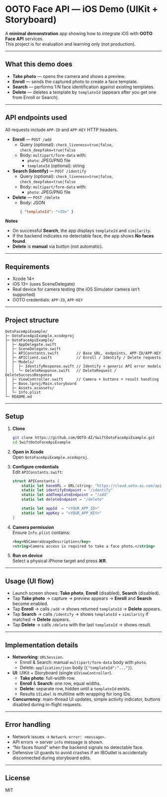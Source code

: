 # OOTO Face API — iOS Demo (UIKit + Storyboard)

A **minimal demonstration** app showing how to integrate iOS with **OOTO Face API** services.  
This project is for evaluation and learning only (not production).

---

## What this demo does

- **Take photo** — opens the camera and shows a preview.
- **Enroll** — sends the captured photo to create a face template.
- **Search** — performs 1:N face identification against existing templates.
- **Delete** — deletes a template by `templateId` (appears after you get one from Enroll or Search).

---

## API endpoints used

All requests include `APP-ID` and `APP-KEY` HTTP headers.

- **Enroll** — `POST /add`  
  - Query (optional): `check_liveness=true|false`, `check_deepfake=true|false`  
  - Body: `multipart/form-data` with:
    - `photo`: JPEG/PNG file
    - `templateId` (optional): string
- **Search (Identify)** — `POST /identify`  
  - Query (optional): `check_liveness=true|false`, `check_deepfake=true|false`  
  - Body: `multipart/form-data` with:
    - `photo`: JPEG/PNG file
- **Delete** — `POST /delete`  
  - Body: JSON
    ```json
    { "templateId": "<ID>" }
    ```

**Notes**
- On successful **Search**, the app displays `templateId` and `similarity`.
- If the backend indicates no detectable face, the app shows **No faces found**.
- **Delete** is **manual** via button (not automatic).

---

## Requirements

- Xcode 14+  
- iOS 13+ (uses SceneDelegate)  
- Real device for camera testing (the iOS Simulator camera isn’t supported)  
- OOTO credentials: `APP-ID`, `APP-KEY`

---

## Project structure

```
OotoFaceApiExample/
├─ OotoFaceApiExample.xcodeproj
├─ OotoFaceApiExample/
│  ├─ AppDelegate.swift
│  ├─ SceneDelegate.swift
│  ├─ APIConstants.swift        // Base URL, endpoints, APP-ID/APP-KEY
│  ├─ APIClient.swift           // Enroll / Identify / Delete requests
│  ├─ Models/
│  │  ├─ IdentifyResponse.swift // Identify + generic API error models
│  │  └─ DeleteResponse.swift   // DeleteRequest / DeleteSuccessResponse
│  ├─ ViewController.swift      // Camera + buttons + result handling
│  ├─ Base.lproj/Main.storyboard
│  ├─ Assets.xcassets/
│  └─ Info.plist
└─ README.md
```

---

## Setup

1. **Clone**
   ```bash
   git clone https://github.com/OOTO-AI/SwiftOotoFaceApiExample.git
   cd SwiftOotoFaceApiExample
   ```

2. **Open in Xcode**  
   Open `OotoFaceApiExample.xcodeproj`.

3. **Configure credentials**  
   Edit `APIConstants.swift`:
   ```swift
   struct APIConstants {
       static let baseURL = URL(string: "https://cloud.ooto-ai.com/api/v1.0")!
       static let identifyEndpoint = "/identify"
       static let addTemplateEndpoint = "/add"
       static let deleteEndpoint = "/delete"

       static let appId  = "<YOUR_APP_ID>"
       static let appKey = "<YOUR_APP_KEY>"
   }
   ```

4. **Camera permission**  
   Ensure `Info.plist` contains:
   ```xml
   <key>NSCameraUsageDescription</key>
   <string>Camera access is required to take a face photo.</string>
   ```

5. **Run on device**  
   Select a physical iPhone target and press **⌘R**.

---

## Usage (UI flow)

- Launch screen shows: **Take photo**, **Enroll** (disabled), **Search** (disabled).  
- Tap **Take photo** → capture → preview appears → **Enroll** and **Search** become enabled.  
- Tap **Enroll** → calls `/add` → shows returned `templateId` → **Delete** appears.  
- Tap **Search** → calls `/identify` → shows `templateId` + `similarity` if matched → **Delete** appears.  
- Tap **Delete** → calls `/delete` with the last `templateId` → shows result.

---

## Implementation details

- **Networking**: `URLSession`.  
  - Enroll & Search: manual `multipart/form-data` body with `photo`.  
  - Delete: `application/json` body (`{"templateId":"..."}`).  
- **UI**: UIKit + Storyboard (single `UIViewController`).  
  - **Take photo**: full-width row.  
  - **Enroll** & **Search**: one row, equal widths.  
  - **Delete**: separate row, hidden until a `templateId` exists.  
  - Results `UILabel` is multiline with wrapping for long IDs.
- **Concurrency**: main-thread UI updates, simple activity indicator, buttons disabled during in-flight requests.

---

## Error handling

- Network issues → `Network error: <message>`.
- API errors → server `info` message is shown.
- “No faces found” when the backend signals no detectable face.
- Defensive UI guards to avoid crashes if an IBOutlet is accidentally disconnected during storyboard edits.

---

## License

MIT

